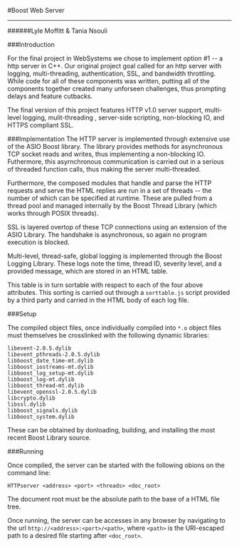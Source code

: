 #Boost Web Server

---
######Lyle Moffitt & Tania Nsouli


###Introduction

For the final project in WebSystems we chose to implement option #1 -- a http server in C++. Our original project goal called for an http server with logging, multi-threading, authentication, SSL, and bandwidth throttling.  While code for all of these components was written, putting all of the components together created many unforseen challenges, thus prompting delays and feature cutbacks. 

The final version of this project features HTTP v1.0 server support,  multi-level logging, mulit-threading , server-side scripting, non-blocking IO, and HTTPS compliant SSL.


###Implementation
The HTTP server is implemented through extensive use of the ASIO Boost library. The library provides methods for asynchronous TCP socket reads and writes, thus implementing a non-blocking IO. Futhermore, this asyrnchronous communication is carried out in a serious of threaded function calls, thus making the server multi-threaded. 

Furthermore, the composed modules that handle and parse the HTTP requests and serve the HTML replies are run in a set of threads -- the number of which can be specified at runtime. These are pulled from a thread pool and managed internally by the Boost Thread Library (which works through POSIX threads).

SSL is layered overtop of these TCP connections using an extension of the ASIO Library. The handshake is asynchronous, so again no program execution is blocked.

Multi-level, thread-safe, global logging is implemented through the Boost Logging Library. These logs note the time, thread ID, severity level, and a provided message, which are stored in an HTML table.

This table is in turn sortable with respect to each of the four above attributes. This sorting is carried out through a `sorttable.js` script provided by a third party and carried in the HTML body of each log file.


###Setup

The compiled object files, once individually compiled into `*.o` object files must themselves be crosslinked with the following dynamic libraries: 

	libevent-2.0.5.dylib
	libevent_pthreads-2.0.5.dylib
	libboost_date_time-mt.dylib
	libboost_iostreams-mt.dylib
	libboost_log_setup-mt.dylib
	libboost_log-mt.dylib
	libboost_thread-mt.dylib
	libevent_openssl-2.0.5.dylib
	libcrypto.dylib
	libssl.dylib
	libboost_signals.dylib
	libboost_system.dylib

These can be obtained by donloading, building, and installing the most recent Boost Library source.

###Running

Once compiled, the server can be started with the following obions on the command line:

	HTTPserver <address> <port> <threads> <doc_root>
	
The document root must be the absolute path to the base of a HTML file tree.

Once running, the server can be accesses in any browser by navigating to the url `http://<address>:<port>/<path>`, where `<path>` is the URI-escaped path to a desired file starting after `<doc_root>`.


